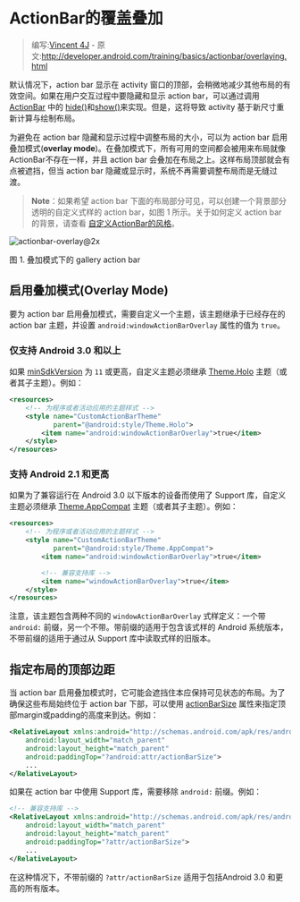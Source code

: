 # ActionBar的覆盖叠加

> 编写:[Vincent 4J](http://github.com/vincent4j) - 原文:<http://developer.android.com/training/basics/actionbar/overlaying.html>

默认情况下，action bar 显示在 activity 窗口的顶部，会稍微地减少其他布局的有效空间。如果在用户交互过程中要隐藏和显示 action bar，可以通过调用 [ActionBar](https://developer.android.com/reference/android/app/ActionBar.html) 中的 <a href="https://developer.android.com/reference/android/app/ActionBar.html#hide()">hide()</a>和<a href="https://developer.android.com/reference/android/app/ActionBar.html#show()">show()</a>来实现。但是，这将导致 activity 基于新尺寸重新计算与绘制布局。

为避免在 action bar 隐藏和显示过程中调整布局的大小，可以为 action bar 启用叠加模式(**overlay mode**)。在叠加模式下，所有可用的空间都会被用来布局就像ActionBar不存在一样，并且 action bar 会叠加在布局之上。这样布局顶部就会有点被遮挡，但当 action bar 隐藏或显示时，系统不再需要调整布局而是无缝过渡。

> **Note**：如果希望 action bar 下面的布局部分可见，可以创建一个背景部分透明的自定义式样的 action bar，如图 1 所示。关于如何定义 action bar 的背景，请查看 [自定义ActionBar的风格](styling.html)。

![actionbar-overlay@2x](actionbar-overlay@2x.png)

图 1. 叠加模式下的 gallery action bar

## 启用叠加模式(Overlay Mode)

要为 action bar 启用叠加模式，需要自定义一个主题，该主题继承于已经存在的 action bar 主题，并设置 `android:windowActionBarOverlay` 属性的值为 `true`。

### 仅支持 Android 3.0 和以上

如果 [minSdkVersion](https://developer.android.com/guide/topics/manifest/uses-sdk-element.html#min) 为 `11` 或更高，自定义主题必须继承 [Theme.Holo](https://developer.android.com/reference/android/R.style.html#Theme_Holo) 主题（或者其子主题）。例如：

```xml
<resources>
    <!-- 为程序或者活动应用的主题样式 -->
    <style name="CustomActionBarTheme"
           parent="@android:style/Theme.Holo">
        <item name="android:windowActionBarOverlay">true</item>
    </style>
</resources>
```

###  支持 Android 2.1 和更高

如果为了兼容运行在 Android 3.0 以下版本的设备而使用了 Support 库，自定义主题必须继承 [Theme.AppCompat](https://developer.android.com/reference/android/support/v7/appcompat/R.style.html#Theme_AppCompat) 主题（或者其子主题）。例如：

```xml
<resources>
    <!-- 为程序或者活动应用的主题样式 -->
    <style name="CustomActionBarTheme"
           parent="@android:style/Theme.AppCompat">
        <item name="android:windowActionBarOverlay">true</item>

        <!-- 兼容支持库 -->
        <item name="windowActionBarOverlay">true</item>
    </style>
</resources>
```

注意，该主题包含两种不同的 `windowActionBarOverlay` 式样定义：一个带 `android:` 前缀，另一个不带。带前缀的适用于包含该式样的 Android 系统版本，不带前缀的适用于通过从 Support 库中读取式样的旧版本。

## 指定布局的顶部边距

当 action bar 启用叠加模式时，它可能会遮挡住本应保持可见状态的布局。为了确保这些布局始终位于 action bar 下部，可以使用 [actionBarSize](https://developer.android.com/reference/android/R.attr.html#actionBarSize) 属性来指定顶部margin或padding的高度来到达。例如：

```xml
<RelativeLayout xmlns:android="http://schemas.android.com/apk/res/android"
    android:layout_width="match_parent"
    android:layout_height="match_parent"
    android:paddingTop="?android:attr/actionBarSize">
    ...
</RelativeLayout>
```

如果在 action bar 中使用 Support 库，需要移除 `android:` 前缀。例如：

```xml
<!-- 兼容支持库 -->
<RelativeLayout xmlns:android="http://schemas.android.com/apk/res/android"
    android:layout_width="match_parent"
    android:layout_height="match_parent"
    android:paddingTop="?attr/actionBarSize">
    ...
</RelativeLayout>
```

在这种情况下，不带前缀的 `?attr/actionBarSize` 适用于包括Android 3.0 和更高的所有版本。

